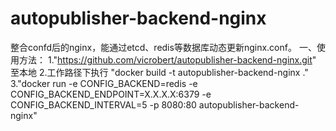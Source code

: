 # autopublisher-backend-nginx
整合confd后的nginx，能通过etcd、redis等数据库动态更新nginx.conf。
一、使用方法：
1."https://github.com/vicrobert/autopublisher-backend-nginx.git" 至本地
2.工作路径下执行 "docker build -t autopublisher-backend-nginx ."
3."docker run -e CONFIG_BACKEND=redis -e CONFIG_BACKEND_ENDPOINT=X.X.X.X:6379 -e CONFIG_BACKEND_INTERVAL=5 -p 8080:80 autopublisher-backend-nginx"

